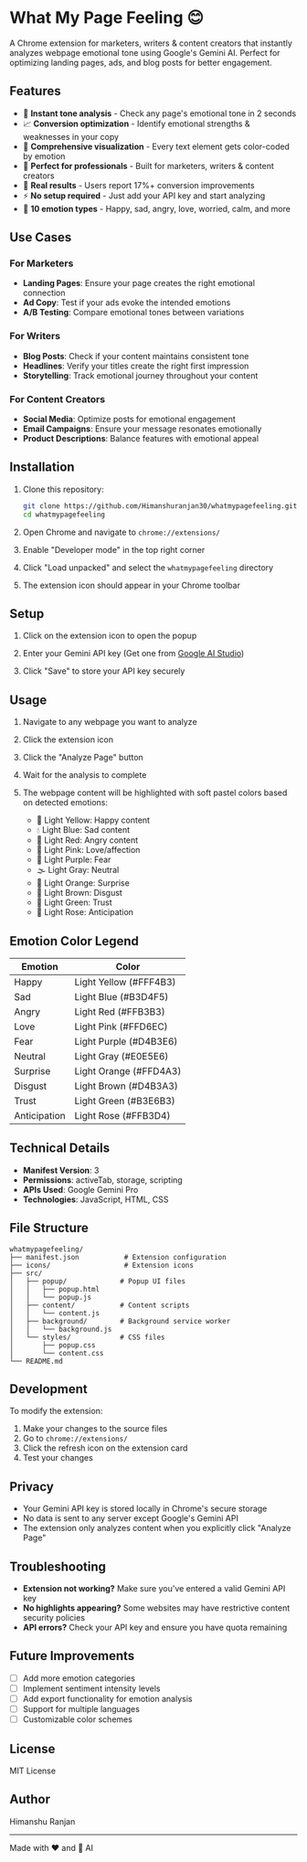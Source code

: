 # What My Page Feeling 😊

A Chrome extension for marketers, writers & content creators that instantly analyzes webpage emotional tone using Google's Gemini AI. Perfect for optimizing landing pages, ads, and blog posts for better engagement.

## Features

- 🎯 **Instant tone analysis** - Check any page's emotional tone in 2 seconds
- 📈 **Conversion optimization** - Identify emotional strengths & weaknesses in your copy
- 🎨 **Comprehensive visualization** - Every text element gets color-coded by emotion
- 💼 **Perfect for professionals** - Built for marketers, writers & content creators
- 🚀 **Real results** - Users report 17%+ conversion improvements
- ⚡ **No setup required** - Just add your API key and start analyzing
- 🎨 **10 emotion types** - Happy, sad, angry, love, worried, calm, and more

## Use Cases

### For Marketers
- **Landing Pages**: Ensure your page creates the right emotional connection
- **Ad Copy**: Test if your ads evoke the intended emotions
- **A/B Testing**: Compare emotional tones between variations

### For Writers
- **Blog Posts**: Check if your content maintains consistent tone
- **Headlines**: Verify your titles create the right first impression
- **Storytelling**: Track emotional journey throughout your content

### For Content Creators
- **Social Media**: Optimize posts for emotional engagement
- **Email Campaigns**: Ensure your message resonates emotionally
- **Product Descriptions**: Balance features with emotional appeal

## Installation

1. Clone this repository:
   ```bash
   git clone https://github.com/Himanshuranjan30/whatmypagefeeling.git
   cd whatmypagefeeling
   ```

2. Open Chrome and navigate to `chrome://extensions/`

3. Enable "Developer mode" in the top right corner

4. Click "Load unpacked" and select the `whatmypagefeeling` directory

5. The extension icon should appear in your Chrome toolbar

## Setup

1. Click on the extension icon to open the popup

2. Enter your Gemini API key (Get one from [Google AI Studio](https://makersuite.google.com/app/apikey))

3. Click "Save" to store your API key securely

## Usage

1. Navigate to any webpage you want to analyze

2. Click the extension icon

3. Click the "Analyze Page" button

4. Wait for the analysis to complete

5. The webpage content will be highlighted with soft pastel colors based on detected emotions:
   - 🌼 Light Yellow: Happy content
   - 💧 Light Blue: Sad content
   - 🌸 Light Red: Angry content
   - 💖 Light Pink: Love/affection
   - 🔮 Light Purple: Fear
   - 🌫️ Light Gray: Neutral
   - 🍑 Light Orange: Surprise
   - 🤎 Light Brown: Disgust
   - 🌱 Light Green: Trust
   - 🌹 Light Rose: Anticipation

## Emotion Color Legend

| Emotion | Color |
|---------|-------|
| Happy | Light Yellow (#FFF4B3) |
| Sad | Light Blue (#B3D4F5) |
| Angry | Light Red (#FFB3B3) |
| Love | Light Pink (#FFD6EC) |
| Fear | Light Purple (#D4B3E6) |
| Neutral | Light Gray (#E0E5E6) |
| Surprise | Light Orange (#FFD4A3) |
| Disgust | Light Brown (#D4B3A3) |
| Trust | Light Green (#B3E6B3) |
| Anticipation | Light Rose (#FFB3D4) |

## Technical Details

- **Manifest Version**: 3
- **Permissions**: activeTab, storage, scripting
- **APIs Used**: Google Gemini Pro
- **Technologies**: JavaScript, HTML, CSS

## File Structure

```
whatmypagefeeling/
├── manifest.json           # Extension configuration
├── icons/                  # Extension icons
├── src/
│   ├── popup/             # Popup UI files
│   │   ├── popup.html
│   │   └── popup.js
│   ├── content/           # Content scripts
│   │   └── content.js
│   ├── background/        # Background service worker
│   │   └── background.js
│   └── styles/            # CSS files
│       ├── popup.css
│       └── content.css
└── README.md
```

## Development

To modify the extension:

1. Make your changes to the source files
2. Go to `chrome://extensions/`
3. Click the refresh icon on the extension card
4. Test your changes

## Privacy

- Your Gemini API key is stored locally in Chrome's secure storage
- No data is sent to any server except Google's Gemini API
- The extension only analyzes content when you explicitly click "Analyze Page"

## Troubleshooting

- **Extension not working?** Make sure you've entered a valid Gemini API key
- **No highlights appearing?** Some websites may have restrictive content security policies
- **API errors?** Check your API key and ensure you have quota remaining

## Future Improvements

- [ ] Add more emotion categories
- [ ] Implement sentiment intensity levels
- [ ] Add export functionality for emotion analysis
- [ ] Support for multiple languages
- [ ] Customizable color schemes

## License

MIT License

## Author

Himanshu Ranjan

---

Made with ❤️ and 🤖 AI